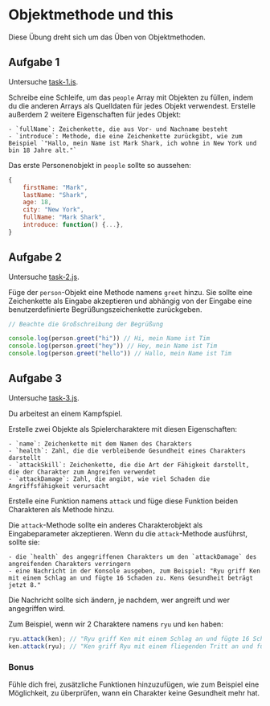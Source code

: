 # Objektmethode und this

Diese Übung dreht sich um das Üben von Objektmethoden.

## Aufgabe 1

Untersuche [task-1.js](task-1.js).

Schreibe eine Schleife, um das `people` Array mit Objekten zu füllen, indem du die anderen Arrays als Quelldaten für jedes Objekt verwendest. Erstelle außerdem 2 weitere Eigenschaften für jedes Objekt:

    - `fullName`: Zeichenkette, die aus Vor- und Nachname besteht
    - `introduce`: Methode, die eine Zeichenkette zurückgibt, wie zum Beispiel `"Hallo, mein Name ist Mark Shark, ich wohne in New York und bin 18 Jahre alt."`

Das erste Personenobjekt in `people` sollte so aussehen:

```javascript
{
    firstName: "Mark",
    lastName: "Shark",
    age: 18,
    city: "New York",
    fullName: "Mark Shark",
    introduce: function() {...},
}
```

## Aufgabe 2

Untersuche [task-2.js](task-2.js).

Füge der `person`-Objekt eine Methode namens `greet` hinzu. Sie sollte eine Zeichenkette als Eingabe akzeptieren und abhängig von der Eingabe eine benutzerdefinierte Begrüßungszeichenkette zurückgeben.

```javascript
// Beachte die Großschreibung der Begrüßung

console.log(person.greet("hi")) // Hi, mein Name ist Tim
console.log(person.greet("hey")) // Hey, mein Name ist Tim
console.log(person.greet("hello")) // Hallo, mein Name ist Tim
```

## Aufgabe 3

Untersuche [task-3.js](task-3.js).

Du arbeitest an einem Kampfspiel.

Erstelle zwei Objekte als Spielercharaktere mit diesen Eigenschaften:

    - `name`: Zeichenkette mit dem Namen des Charakters
    - `health`: Zahl, die die verbleibende Gesundheit eines Charakters darstellt
    - `attackSkill`: Zeichenkette, die die Art der Fähigkeit darstellt, die der Charakter zum Angreifen verwendet
    - `attackDamage`: Zahl, die angibt, wie viel Schaden die Angriffsfähigkeit verursacht

Erstelle eine Funktion namens `attack` und füge diese Funktion beiden Charakteren als Methode hinzu.

Die `attack`-Methode sollte ein anderes Charakterobjekt als Eingabeparameter akzeptieren. Wenn du die `attack`-Methode ausführst, sollte sie:

    - die `health` des angegriffenen Charakters um den `attackDamage` des angreifenden Charakters verringern
    - eine Nachricht in der Konsole ausgeben, zum Beispiel: "Ryu griff Ken mit einem Schlag an und fügte 16 Schaden zu. Kens Gesundheit beträgt jetzt 8."

Die Nachricht sollte sich ändern, je nachdem, wer angreift und wer angegriffen wird.

Zum Beispiel, wenn wir 2 Charaktere namens `ryu` und `ken` haben:

```javascript
ryu.attack(ken); // "Ryu griff Ken mit einem Schlag an und fügte 16 Schaden zu. Kens Gesundheit beträgt jetzt 8."
ken.attack(ryu); // "Ken griff Ryu mit einem fliegenden Tritt an und fügte 24 Schaden zu. Ryus Gesundheit beträgt jetzt 2."
```

### Bonus

Fühle dich frei, zusätzliche Funktionen hinzuzufügen, wie zum Beispiel eine Möglichkeit, zu überprüfen, wann ein Charakter keine Gesundheit mehr hat.
